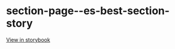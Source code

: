 # section-page--es-best-section-story

[View in storybook](https://raw.githack.com/Independent-Digital-News-and-Media-Ltd/standard-pwamp-sb/PR-694-sb/index.html?path=/story/section-page--es-best-section-story)